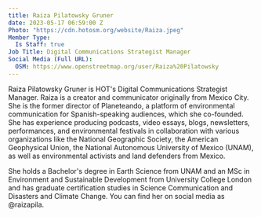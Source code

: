 ```yaml
---
title: Raiza Pilatowsky Gruner
date: 2023-05-17 06:59:00 Z
Photo: "https://cdn.hotosm.org/website/Raiza.jpeg"
Member Type:
  Is Staff: true
Job Title: Digital Communications Strategist Manager
Social Media (Full URL):
  OSM: https://www.openstreetmap.org/user/Raiza%20Pilatowsky
---
```


Raiza Pilatowsky Gruner is HOT's Digital Communications Strategist Manager. Raiza is a creator and communicator originally from Mexico City. She is the former director of Planeteando, a platform of environmental communication for Spanish-speaking audiences, which she co-founded. She has experience producing podcasts, video essays, blogs, newsletters, performances, and environmental festivals in collaboration with various organizations like the National Geographic Society, the American Geophysical Union, the National Autonomous University of Mexico (UNAM), as well as environmental activists and land defenders from Mexico.

She holds a Bachelor's degree in Earth Science from UNAM and an MSc in Environment and Sustainable Development from University College London and has graduate certification studies in Science Communication and Disasters and Climate Change. You can find her on social media as @raizapila. 